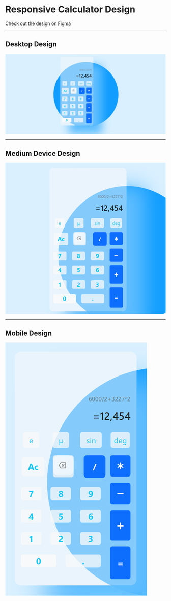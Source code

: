 # Responsive Calculator Design

Check out the design on [Figma](https://figma.com/link-to-your-design)

---

## Desktop Design  
![Desktop Calculator Design](img/DEMO.jpeg)

---

## Medium Device Design  
![Medium Device Calculator Design](img/medium.png)

---

## Mobile Design  
![Mobile Calculator Design](img/mobile.png)

